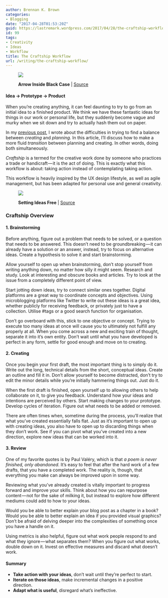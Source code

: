 ```yaml
---
author: Brennan K. Brown
categories:
- Blogging
date: "2017-04-28T01:53:20Z"
guid: https://lastremark.wordpress.com/2017/04/28/the-craftship-workflow/
id: 99
tags:
- Creativity
- Ideas
- Workflow
title: The Craftship Workflow
url: /writing/the-craftship-workflow/
---
```


<figure class="wp-caption">

<img data-width="3200" data-height="2400" src="https://cdn-images-1.medium.com/max/2560/1*xmM5VQEklmaUSYNizPsNJw.jpeg" /> <figcaption class="wp-caption-text"><b>Arrow Inside Black Case</b> | <a href="https://www.pexels.com/photo/black-and-white-blue-arrow-sport-103891/" target="_blank" rel="noopener noreferrer">Source</a></figcaption></figure>

#### Idea → Prototype → Product

<span>W</span>hen you’re creating anything, it can feel daunting to try to go from an initial idea to a finished product. We think we have these fantastic ideas for things in our work or personal life, but they suddenly become vague and murky when we sit down and try to actually hash them out on paper.

In my <a href="https://medium.com/@brennanbrown/planning-better-e0d60edbe271" target="_blank" rel="noopener noreferrer">previous post</a>, I wrote about the difficulties in trying to find a balance between _creating_ and _planning._ In this article, I’ll discuss how to make a more fluid _transition_ between planning and creating. In other words, doing both simultaneously.

_Craftship_ is a termed for the creative work done by someone who practices a trade or handicraft — it is the act of doing. This is exactly what this workflow is about: taking action instead of contemplating taking action.

<!--more-->

This workflow is heavily inspired by the UX design lifestyle, as well as agile management, but has been adapted for personal use and general creativity.

<figure class="wp-caption">

<img data-width="1500" data-height="1500" src="https://cdn-images-1.medium.com/max/600/1*leZO43YHkn0Az6niHcQ3pg.jpeg" /> <figcaption class="wp-caption-text"><b>Setting Ideas Free</b> | <a href="https://www.flickr.com/photos/hikingartist/26190501564" target="_blank" rel="noopener noreferrer">Source</a></figcaption></figure>

### Craftship Overview

#### <b>1. Brainstorming</b>

Before anything, figure out a problem that needs to be solved, or a question that needs to be answered. This doesn’t need to be groundbreaking — it can already have a solution or an answer, instead, try to focus on alternative ideas. Create a hypothesis to solve it and start brainstorming.

Allow yourself to open up when brainstorming, don’t stop yourself from writing anything down, no matter how silly it might seem. Research and study. Look at interesting and obscure books and articles. Try to look at the issue from a completely different point of view.

Start jotting down ideas, try to connect similar ones together. Digital platforms are a great way to coordinate concepts and objectives. Using microblogging platforms like Twitter to write out these ideas is a great idea, whether publicly for receiving feedback, or privately just to have a collection. Utilise #tags or a good search function for organisation.

Don’t go overboard with this, stick to one objective or concept. Trying to execute too many ideas at once will cause you to ultimately not fulfill any properly at all. When you come across a new and exciting train of thought, separate it into it’s own entity. Don’t wait until what you have developed is perfect in any form, settle for good enough and move on to creating.

#### <b>2. Creating</b>

Once you begin your first draft, the most important thing is to simply do it. Write out the long, technical details from the short, conceptual ideas. Create an outline and fill it in. Don’t allow yourself to become distracted, don’t try to edit the minor details while you’re initially hammering things out. Just do it.

When the first draft is finished, open yourself up to allowing others to help collaborate on it, to give you feedback. Understand how your ideas and intentions are perceived by others. Start making changes to your prototype. Develop cycles of iteration. Figure out what needs to be added or removed.

There are often times when, sometime during the process, you’ll realize that what you’ve created essentially falls flat. Just as it’s important to open up with creating ideas, you also have to open up to discarding things when they don’t work. See if you can pivot what you’ve created into a new direction, explore new ideas that can be worked into it.

#### <b>3. Review</b>

One of my favorite quotes is by Paul Valéry, which is that _a poem is never finished, only abandoned._ It’s easy to feel that after the hard work of a few drafts, that you have a completed work. The reality is, though, that everything you make can always be improved upon in some way.

Reviewing what you’ve already created is vitally important to progress forward and improve your skills. Think about how you can repurpose content — not for the sake of milking it, but instead to explore how different mediums could add to how to your ideas.

Would you be able to better explain your blog post as a chapter in a book? Would you be able to better explain an idea if you provided visual graphics? Don’t be afraid of delving deeper into the complexities of something once you have a handle on it.

Using metrics is also helpful, figure out what work people respond to and what they ignore — what separates them? When you figure out what works, double down on it. Invest on effective measures and discard what doesn’t work.

#### <b>Summary</b>

- <b>Take action with your ideas</b>, don’t wait until they’re perfect to start.
- <b>Iterate on those ideas</b>, make incremental changes in a positive direction.
- <b>Adapt what is useful</b>, disregard what’s ineffective.
